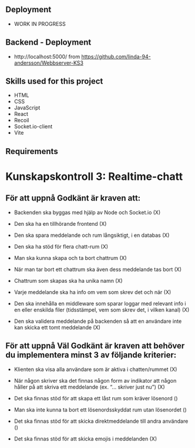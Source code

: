 ## Deployment
* WORK IN PROGRESS

## Backend - Deployment
*  http://localhost:5000/ from https://github.com/linda-94-andersson/Webbserver-KS3

## Skills used for this project
* HTML
* CSS
* JavaScript
* React
* Recoil
* Socket.io-client
* Vite

## Requirements

# Kunskapskontroll 3: Realtime-chatt

## För att uppnå Godkänt är kraven att:

* Backenden ska byggas med hjälp av Node och Socket.io (X)

* Den ska ha en tillhörande frontend (X)

* Den ska spara meddelande och rum långsiktigt, i en databas (X)

* Den ska ha stöd för flera chatt-rum (X)

* Man ska kunna skapa och ta bort chattrum (X)

* När man tar bort ett chattrum ska även dess meddelande tas bort (X)

* Chattrum som skapas ska ha unika namn (X)

* Varje meddelande ska ha info om vem som skrev det och när (X)

* Den ska innehålla en middleware som sparar loggar med relevant info i en eller enskilda filer (tidsstämpel, vem som skrev det, i vilken kanal) (X)

* Den ska validera meddelande på backenden så att en användare inte kan skicka ett tomt meddelande (X)

## För att uppnå Väl Godkänt är kraven att behöver du implementera minst 3 av följande kriterier:

* Klienten ska visa alla användare som är aktiva i chatten/rummet (X)

* När någon skriver ska det finnas någon form av indikator att någon håller på att skriva ett meddelande (ex. “... skriver just nu”) (X)

* Det ska finnas stöd för att skapa ett låst rum som kräver lösenord ()

* Man ska inte kunna ta bort ett lösenordsskyddat rum utan lösenordet ()

* Det ska finnas stöd för att skicka direktmeddelande till andra användare ()

* Det ska finnas stöd för att skicka emojis i meddelanden (X)
